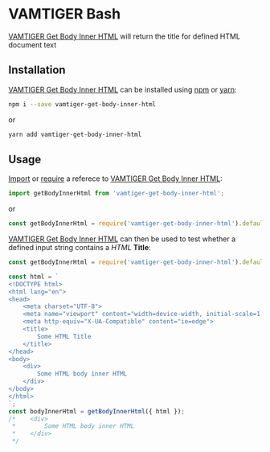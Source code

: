 # VAMTIGER Bash
[VAMTIGER Get Body Inner HTML](https://github.com/vamtiger-project/vamtiger-get-body-inner-html) will return the title for defined HTML document text

## Installation
[VAMTIGER Get Body Inner HTML](https://github.com/vamtiger-project/vamtiger-get-body-inner-html) can be installed using [npm](https://www.npmjs.com/) or [yarn]():
```bash
npm i --save vamtiger-get-body-inner-html
```
or
```bash
yarn add vamtiger-get-body-inner-html
```

## Usage
[Import](https://developer.mozilla.org/en-US/docs/Web/JavaScript/Reference/Statements/import) or [require](https://nodejs.org/api/modules.html#modules_require) a referece to [VAMTIGER Get Body Inner HTML](https://github.com/vamtiger-project/vamtiger-get-body-inner-html):
```javascript
import getBodyInnerHtml from 'vamtiger-get-body-inner-html';
```
or
```javascript
const getBodyInnerHtml = require('vamtiger-get-body-inner-html').default;
```

[VAMTIGER Get Body Inner HTML](https://github.com/vamtiger-project/vamtiger-get-body-inner-html) can then be used to test whether a defined input string contains a _HTML_ **Title**:
```javascript
const getBodyInnerHtml = require('vamtiger-get-body-inner-html').default;

const html = `
<!DOCTYPE html>
<html lang="en">
<head>
    <meta charset="UTF-8">
    <meta name="viewport" content="width=device-width, initial-scale=1.0">
    <meta http-equiv="X-UA-Compatible" content="ie=edge">
    <title>
        Some HTML Title
    </title>
</head>
<body>
    <div>
        Some HTML body inner HTML
    </div>
</body>
</html>
`;
const bodyInnerHtml = getBodyInnerHtml({ html });
/*    <div>
 *        Some HTML body inner HTML
 *    </div>
 */
```